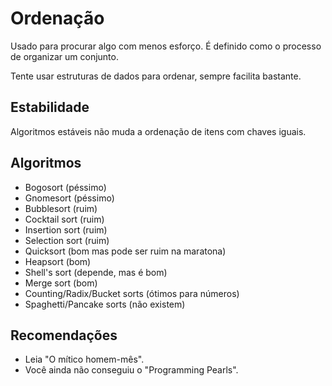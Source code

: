 # Ordenação

Usado para procurar algo com menos esforço. É definido como o processo de
organizar um conjunto.

Tente usar estruturas de dados para ordenar, sempre facilita bastante.

Estabilidade
------------

Algoritmos estáveis não muda a ordenação de itens com chaves iguais.

Algoritmos
----------
+ Bogosort (péssimo)
+ Gnomesort (péssimo)
+ Bubblesort (ruim)
+ Cocktail sort (ruim)
+ Insertion sort (ruim)
+ Selection sort (ruim)
+ Quicksort (bom mas pode ser ruim na maratona)
+ Heapsort (bom)
+ Shell's sort (depende, mas é bom)
+ Merge sort (bom)
+ Counting/Radix/Bucket sorts (ótimos para números)
+ Spaghetti/Pancake sorts (não existem)

Recomendações
-------------

+ Leia "O mítico homem-mês".
+ Você ainda não conseguiu o "Programming Pearls".
